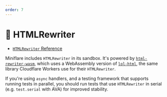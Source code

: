 ```yaml
---
order: 7
---
```


# 📄 HTMLRewriter

- [`HTMLRewriter` Reference](https://developers.cloudflare.com/workers/runtime-apis/html-rewriter)

Miniflare includes `HTMLRewriter` in its sandbox. It's powered by
[`html-rewriter-wasm`](https://github.com/mrbbot/html-rewriter-wasm), which uses
a WebAssembly version of [`lol-html`](https://github.com/cloudflare/lol-html),
the same library Cloudflare Workers use for their `HTMLRewriter`.

<Aside type="warning" header="Warning">

If you're using `async` handlers, and a testing framework that supports running
tests in parallel, you should run tests that use `HTMLRewriter` in serial (e.g.
`test.serial` with AVA) for improved stability.

</Aside>
